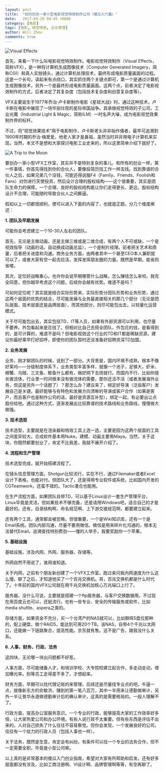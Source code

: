 ```yaml
---
layout: post
title:  "如何创办一家小型电影视觉特效制作公司（傻瓜入门篇）"
date:   2017-03-20 04:45 +0800
category: [电影]
tags: [电影, 视觉特效, 企业管理]
author: Will Zhou
comments: true
---
```


![Visual Effects](http://upload-images.jianshu.io/upload_images/4995298-3697878cf76d4cf0.jpg?imageMogr2/auto-orient/strip%7CimageView2/2/w/1240)

首先，来看一下什么叫电影视觉特效制作。电影视觉特效制作（Visual Effects，简称VFX），是一种将计算机生成图像技术（Computer Generated Imagery，简称CGI）和真人实拍镜头，通过计算机处理技术，最终形成电影质量画面的过程。这是一个长句，读起来有点绕口，其实抓住两个关键点即可，第一个是通过计算机生成图像技术，另外一个是最终形成电影质量画面。这两个点，前者决定了电影视效制作的方式，后者决定了其复杂度（包括技术复杂度和创意复杂度等）。

VFX主要诞生于1977年乔治·卢卡斯制作电影《星球大战》时。通过这种技术，卢卡斯在电影中展现了一场华丽壮观的星际帝国战争。其承做视觉特效的子公司，工业光魔（Industrial Light & Magic，简称ILM）一时名声大噪，成为电影视觉效果制作界的标杆。

不过，将“视觉效果技术”用于电影制作，卢卡斯老头并非始作俑者，最早可追溯到1900年时期的乔治·梅里爱。他老人家才是鼻祖，虽然当时并非用电子计算机来实现。当然，本文不是想和大家探讨电影工业史来的，所以这里简单介绍下就好了。

![A Trip to the Moon](http://upload-images.jianshu.io/upload_images/4995298-dd4e90454d34e94d.jpg?imageMogr2/auto-orient/strip%7CimageView2/2/w/1240)

要创办一家小型VFX工作室，其实并不是特别复杂的事儿。和所有的创业一样，第一件事情，你首先得找到你的合伙人，要像投简历找工作一样去找。找到靠谱的合伙人之后，如果兄弟几个没钱，可能还得说服F4（Family、Friends、Foolish和Fans）对你进行天使投资，然后设计合理的股权结构——这个很重要，其实是团队生命力的保障，一个合理、良好的股权结构能让你们走得更长、更远。股权结构设计不合理，可能随时导致合伙人之间撕逼。

假如以上一切都很顺利，便可以进入下面的内容了，也就是正题。分几个维度阐述：

**1. 团队及早期发展**

可能你会考虑建立一个10-30人左右的团队。

首先，无论是主做动画，还是主做三维或是二维合成，有两个人不可或缺，一个是视效指导（动画的话，自动换成动画总监），一个是制片经理。前者把关艺术和质量，后者把关进度和沟通。商务业务方面，由两者其中一个甚至CEO本人兼职就可以了，或者大家有空一起去拉活，发挥发挥朋友圈的力量。既然是早期，能省则省喽。

其次，定位好战略重心。也许你会说早期哪管什么战略，怎么赚钱怎么来呗。我完全同意，但你越早考虑这个问题，后续你会越有优势。难道不是吗？

可如何定位呢？其实就是结合实际形势来，实际形势分团队形势和业务形势，通过这两个层面的优势的结合，尽可能发展与业务最直接相关的那几个部分（无论是团队层面，技术层面还是品牌层面），而其他部分，则尽可能包出去，以轻量化运营模式。

关于尽可能包出去，其实包括TD、IT等人员，如果有外部资源可以利用，也尽量不要养。外包看起来是花钱了。但相对比自己去搭全团队，外包花的钱，是看得到的，是可计算的，难道不是吗？但电影视效这个行业的TD和IT都是稀缺资源，建议你最好乘早打好招呼，即使你的团队暂时还没准备好招聘资深TD加盟。

**2. 业务发展**

业务，刚才聊团队的时候，说到了一部分。大背景是，国内环境不成熟，根本不像好莱坞——分级制度体系下，业务类型丰富多样，就像一个池子，足够大，虾米、螃蟹、乌贼、三文鱼、鲸鱼什么都有，做好网下去捞就行。而国内不行，比如你擅长做流体，行业里一时间根本没有做流体的需要，那你还活不活（或者发展海外业务，但这是另外一个话题了）？那怎么办？建议来了，绑定好导演（泛指客户）发展自己是关键。最好能够与有特色和发展方向清晰的导演或客户合作（如果是客户，而且客户也是制作公司的话，最好是资源互补型），绑定一起，有必要出让点股份给他。通过这种方式，逐渐发展出比较靠谱的技术路线和业务路线，慢慢做大做强。

**3. 技术选型**

技术选型，主要就是在渲染器和特效工具上选一选，主要是因为这两个层面的工具之间差异较大。合成软件基本用Nuke，建模、动画主要用Maya。当然，关于这块，你既然都要创业了，肯定不比我差。我就不展开介绍了。

**4. 流程和生产管理**

技术选型完成，就开始搭建流程了。

在镜头信息管理方面，Shotgun比较流行，实在不行，通过Filemaker或者Excel设计下表格，也能对付。但团队大了，还是得用专业软件或系统，比如国内开发的CGTeamwork，还蛮不错的。Tactic凑合也能用。

在生产流程方面，如果团队自带TD，可以基于Linux设计一套生产管理平台，Linux毕竟是灵活，但如果技术不够完备，还是请用Windows吧，适合自己的才是最好的。还有，目录结构啊、命名规范啊、上下游交接规范啊，都要建立起来。

还有两个工具，通常都会被忽略，但很重要，一个是Wiki知识库，还有一个是Email系统。团队内部沟通，尽量不要用微信。微信是用来碎片化沟通的，根本无法替代Email，追溯查找特别费劲——懂的人举手，我要奖励你一个苹果。

**5. 基础设施**

基础设施，涉及内网、外网、服务器、存储等。

外网自然不用说了，谁用谁知道。

关于内网，之前有个朋友新创建了一个VFX工作室，跑过来问我内网速度为什么这么慢。聊了之后，才知道他买了一个百兆交换机。哥，百兆交换机都是什么时代了。十年前的国内VFX公司就在用千兆交换机加核心万兆端口上行了。

服务器，没什么可说，主要就是搭建一个ftp服务器，与客户交换数据用，不过现在用百度云也可以，还挺流行。也有一些专业、安全的传输服务或软件，比如media shuttle、aspera之类的。

存储方面，如果资金不充分，买一个台湾产的NAS就可以，比如群晖5盘位那种的，配上硬盘，做个RAID5，能达到可用20个TB。该NAS，自带4个千兆以太网口，还能做一下链路聚合，提高性能。京东就有售。这不是广告，跟我没什么关系。

**6. 人事、财务、行政、法务**

这四块，无论哪一块出问题都不好惹。

人事方面，尽可能储备人才，和培训学校、大专院校建立起合作，多走动走动，增加曝光率。别等员工走得差不多了，才想起来。

财务方面，早期可以找代理记账的来管理，后续还是尽量找专业点的吧。牛逼一点，就像新东方的俞敏洪，赚到的第一笔八百万，其中一半用来让德勤做审计，另外一半让普华永道做德勤审计后的确认审计，这真的是需要格局的。一般人理解不了。

行政方面，提高办公室服务意识。一个专业的行政，能够提高大家的工作效率好多倍，让大家热爱公司和办公环境。有些人说行政不太重要。但有些东西是评估不出来的。人对自己损失了什么往往不容易察觉。但你会发现，一个发展良好的公司，往往有一个给力的行政人员（包括人事也一样）。

关于法务，既然是生意，肯定会有纠纷。有条件可以找一个专业的法务合作，但不一定需要全职，毕竟是小型公司嘛。

以上真的是非常基本的傻瓜入门创业指南，希望对大家有所帮助和启发。还有好多层面都没有涉及，比如工商注册啊、VI设计啊、品牌管理啊等等，有空再聊了。
